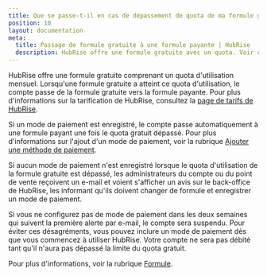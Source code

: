 ```yaml
---
title: Que se passe-t-il en cas de dépassement de quota de ma formule gratuite ?
position: 10
layout: documentation
meta:
  title: Passage de formule gratuite à une formule payante | HubRise
  description: HubRise offre une formule gratuite avec un quota. Voir comment passer à une formule payante lorsque la formule gratuite a atteint son quota d'utilisation mensuel.
---
```


HubRise offre une formule gratuite comprenant un quota d'utilisation mensuel. Lorsqu'une formule gratuite a atteint ce quota d'utilisation, le compte passe de la formule gratuite vers la formule payante. Pour plus d'informations sur la tarification de HubRise, consultez la [page de tarifs de HubRise](/tarifs/).

Si un mode de paiement est enregistré, le compte passe automatiquement à une formule payant une fois le quota gratuit dépassé. Pour plus d'informations sur l'ajout d'un mode de paiement, voir la rubrique [Ajouter une méthode de paiement](/docs/paiement#ajouter-une-m-thode-de-paiement).

Si aucun mode de paiement n'est enregistré lorsque le quota d'utilisation de la formule gratuite est dépassé, les administrateurs du compte ou du point de vente reçoivent un e-mail et voient s'afficher un avis sur le back-office de HubRise, les informant qu'ils doivent changer de formule et enregistrer un mode de paiement.

Si vous ne configurez pas de mode de paiement dans les deux semaines qui suivent la première alerte par e-mail, le compte sera suspendu. Pour éviter ces désagréments, vous pouvez inclure un mode de paiement dès que vous commencez à utiliser HubRise. Votre compte ne sera pas débité tant qu'il n'aura pas dépassé la limite du quota gratuit.

Pour plus d'informations, voir la rubrique [Formule](/docs/formule/).

